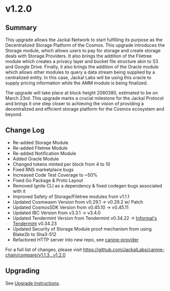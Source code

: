 # v1.2.0
## Summary
This upgrade allows the Jackal Network to start fulfilling its purpose as the Decentralized Storage Platform of the 
Cosmos. This upgrade introduces the Storage module, which allows users to pay for storage and create storage deals with 
Storage Providers. It also brings the addition of the Filetree module which creates a privacy layer and bucket file 
structure akin to S3 and Google Drive. Finally, it also brings the addition of the Oracle module which allows other 
modules to query a data stream being supplied by a centralized entity. In this case, Jackal Labs will be using this 
oracle to supply pricing information while the AMM module is being finalized.

The upgrade will take place at block height 2080380, estimated to be on March 23rd. This upgrade marks a crucial 
milestone for the Jackal Protocol and brings it one step closer to achieving the vision of providing a decentralized and 
efficient storage platform for the Cosmos ecosystem and beyond.
## Change Log
* Re-added Storage Module
* Re-added Filetree Module
* Re-added Notification Module
* Added Oracle Module
* Changed tokens minted per block from 4 to 10
* Fixed RNS marketplace bugs
* Increased Code Test Coverage to ~50%
* Fixed Go Package & Proto Layout
* Removed Ignite CLI as a dependency & fixed codegen bugs associated with it
* Improved Safety of Storage/Filetree modules from v1.1.1
* Updated Cosmwasm Version from v0.29.1 -> v0.29.2 w/ Patch
* Updated CosmosSDK Version from v0.45.10 -> v0.45.11
* Updated IBC Version from v3.3.1 -> v3.4.0
* Updated Tendermint Version from Tendermint v0.34.22 -> [Informal's Tendermint](https://github.com/tendermint/tendermint/issues/9972) v0.34.23 
* Updated Security of Storage Module proof mechanism from using Blake2b to Sha3-512
* Refactored HTTP server into new repo, see [canine-provider](https://github.com/JackalLabs/canine-provider)

For a full list of changes, please visit https://github.com/JackalLabs/canine-chain/compare/v1.1.3...v1.2.0

## Upgrading
See [Upgrade Instructions](https://github.com/JackalLabs/canine-chain/blob/master/upgrades/v1.2.0.md).

